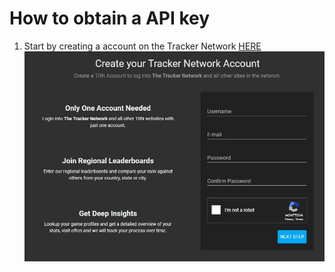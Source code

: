 # How to obtain a API key
1. Start by creating a account on the Tracker Network [HERE](https://thetrackernetwork.com/auth/register)
   ![Create Account](/screenshots/createAccount.jpg)
